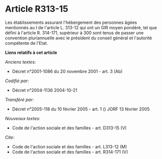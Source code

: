 # Article R313-15

Les établissements assurant l'hébergement des personnes âgées mentionnés au I de l'article L. 313-12 qui ont un GIR moyen
pondéré, tel que défini à l'article R. 314-171, supérieur à 300 sont tenus de passer une convention pluriannuelle avec le
président du conseil général et l'autorité compétente de l'Etat.

**Liens relatifs à cet article**

_Anciens textes_:

  - Décret n°2001-1086 du 20 novembre 2001 - art. 3 (Ab)

_Codifié par_:

  - Décret n°2004-1136 2004-10-21

_Transféré par_:

  - Décret n°2005-118 du 10 février 2005 - art. 1 () JORF 13 février 2005

_Nouveaux textes_:

  - Code de l'action sociale et des familles - art. D313-15 (V)

_Cite_:

  - Code de l'action sociale et des familles - art. L313-12 (M)
  - Code de l'action sociale et des familles - art. R314-171 (V)
